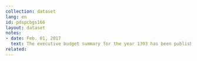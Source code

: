 ```yaml
---
collection: dataset
lang: en
id: pdspcbgs166
layout: dataset
notes: 
- date: Feb. 01, 2017
  text: The executive budget summary for the year 1393 has been published by Iranian Presidential Deputy Strategic Planning and Contorl and approved by 10/12/1392 of Islamic Consultative Assembly with ISBN 978-964-179-533-9. Since the link is not availabe at the time of the publication of this dataset, the source is obtained from Iran Open Data archive.
related:
---
```


